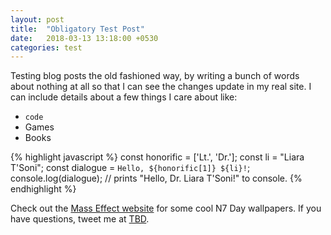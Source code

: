 ```yaml
---
layout: post
title:  "Obligatory Test Post"
date:   2018-03-13 13:18:00 +0530
categories: test
---
```


Testing blog posts the old fashioned way, by writing a bunch of words about nothing at all so that I can see the changes update in my real site. I can include details about a few things I care about like:

- `code`
- Games
- Books

{% highlight javascript %}
const honorific = ['Lt.', 'Dr.'];
const li = "Liara T'Soni";
const dialogue = `Hello, ${honorific[1]} ${li}!`;
console.log(dialogue);
// prints "Hello, Dr. Liara T'Soni!" to console.
{% endhighlight %}

Check out the [Mass Effect website][n7] for some cool N7 Day wallpapers. If you have questions, tweet me at [TBD][twitter-tbd].

[n7]: https://masseffect.com/n7
[twitter-tbd]:   https://twitter.com/lolsob
